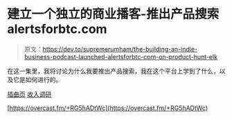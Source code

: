 # 建立一个独立的商业播客-推出产品搜索 alertsforbtc.com

> 原文：<https://dev.to/supremerumham/the-building-an-indie-business-podcast-launched-alertsforbtc-com-on-product-hunt-elk>

在这一集里，我将讨论为什么我要推出产品搜索，我在这个平台上学到了什么，以及它是如何进行的。

[插曲页](https://baib-podcast.com)
[收入调研](https://revenueresearch.co/)

[https://overcast.fm/+RG5hADtWc](https://overcast.fm/+RG5hADtWc)
